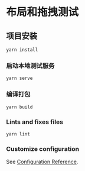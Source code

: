 # 布局和拖拽测试

## 项目安装
```
yarn install
```

### 启动本地测试服务
```
yarn serve
```

### 编译打包
```
yarn build
```

### Lints and fixes files
```
yarn lint
```

### Customize configuration
See [Configuration Reference](https://cli.vuejs.org/config/).
